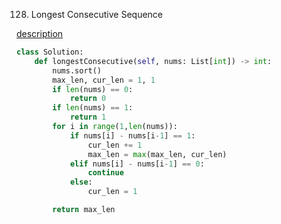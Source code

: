 128. Longest Consecutive Sequence

[description](https://leetcode.com/problems/longest-consecutive-sequence/)

```python
class Solution:
    def longestConsecutive(self, nums: List[int]) -> int:
        nums.sort()    
        max_len, cur_len = 1, 1
        if len(nums) == 0:
            return 0
        if len(nums) == 1:
            return 1 
        for i in range(1,len(nums)):
            if nums[i] - nums[i-1] == 1: 
                cur_len += 1
                max_len = max(max_len, cur_len)
            elif nums[i] - nums[i-1] == 0:
                continue
            else:
                cur_len = 1

        return max_len   
            
```
